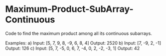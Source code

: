# Maximum-Product-SubArray-Continuous
 Code to find the maximum product among all its continuous subarrays.
 
Examples: a) Input: [5, 7, 9, 8, -9, 6, 8, 4]
                        Output: 2520
                    b) Input: [7, -9, 2, -1]
                        Output: 126
                    c) Input: [5, 7, -5, 0, 6, 7, -4, 0, 2, -2, -3, 1]
                        Output: 42
